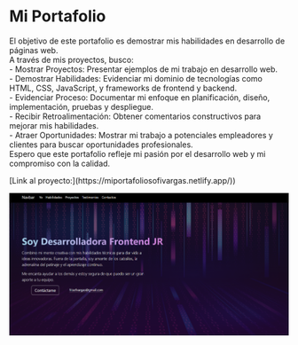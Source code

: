 #   Mi Portafolio
<!--Primero va el objetivo-->

<!--Índice:Objetivo, Evidencia o demostración(link al proyecto ya en internet), Qué construimos, Tecnologías, Requisitos -->

<!--Evidencias, capturas de pantalla, link al proyeccto-->
<p>El objetivo de este portafolio es demostrar mis habilidades en desarrollo de páginas web.<br>
  A través de mis proyectos, busco:<br>
- Mostrar Proyectos: Presentar ejemplos de mi trabajo en desarrollo web.<br>
- Demostrar Habilidades: Evidenciar mi dominio de tecnologías como HTML, CSS, JavaScript, y frameworks de frontend y backend.<br>
- Evidenciar Proceso: Documentar mi enfoque en planificación, diseño, implementación, pruebas y despliegue.<br>
- Recibir Retroalimentación: Obtener comentarios constructivos para mejorar mis habilidades.<br>
- Atraer Oportunidades: Mostrar mi trabajo a potenciales empleadores y clientes para buscar oportunidades profesionales.<br>
Espero que este portafolio refleje mi pasión por el desarrollo web y mi compromiso con la calidad.</p>
[Link al proyecto:](https://miportafoliosofivargas.netlify.app/))
<bg>

![Link al proyecto](portafolio.png)

<!--Descripción del proyecto, cómo se construyó-->

<!--Listan las herramientas ej(HTML, CSS, JS, Bootstrap, Typewriter JS)-->

<!--Pasos para instalar su proyecto y correrlo o puedes agregar los créditos del proyecto-->
